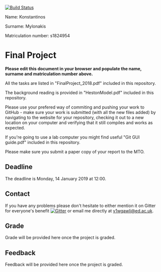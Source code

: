 
[![Build Status](https://travis-ci.com/OOPA2018/final-project-mylonakk.svg?token=vooQBfsnyWtzsTWXLmtr&branch=master)](https://travis-ci.com/OOPA2018/final-project-mylonakk)

Name: Konstantinos 

Surname: Mylonakis

Matriculation number: s1824954 

# Final Project
**Please edit this document in your browser and populate the name, surname and matriculation number above.**

All the tasks are listed in "FinalProject_2018.pdf" included in this repository.

The background reading is provided in "HestonModel.pdf" included in this repository.

Please use your prefered way of commiting and pushing your work to GitHub - make sure your work is submitted (with all the new files added) by navigating to the website for your repository, checking it out to a new location on your computer and verifying that it still compiles and works as expected.

If you're going to use a lab computer you might find useful "Git GUI guide.pdf" included in this repository.

Please make sure you submit a paper copy of your report to the MTO.

## Deadline
The deadline is Monday, 14 January 2019 at 12:00.

## Contact
If you have any problems please don't hesitate to either mention it on Gitter for everyone's benefit  [![Gitter](https://badges.gitter.im/Join%20Chat.svg)](https://gitter.im/OOPA2018/Final-Project?utm_source=badge&utm_medium=badge&utm_campaign=pr-badge) or email me directly at [v1wgawli@ed.ac.uk](mailto:v1wgawli@ed.ac.uk).

## Grade
Grade will be provided here once the project is graded.

## Feedback
Feedback will be provided here once the project is graded.
